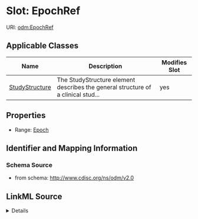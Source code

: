 # Slot: EpochRef

URI: [odm:EpochRef](http://www.cdisc.org/ns/odm/v2.0/EpochRef)



<!-- no inheritance hierarchy -->




## Applicable Classes

| Name | Description | Modifies Slot |
| --- | --- | --- |
[StudyStructure](StudyStructure.md) | The StudyStructure element describes the general structure of a clinical stud... |  yes  |







## Properties

* Range: [Epoch](Epoch.md)





## Identifier and Mapping Information







### Schema Source


* from schema: http://www.cdisc.org/ns/odm/v2.0




## LinkML Source

<details>
```yaml
name: EpochRef
from_schema: http://www.cdisc.org/ns/odm/v2.0
rank: 1000
identifier: false
alias: EpochRef
domain_of:
- StudyStructure
range: Epoch

```
</details>